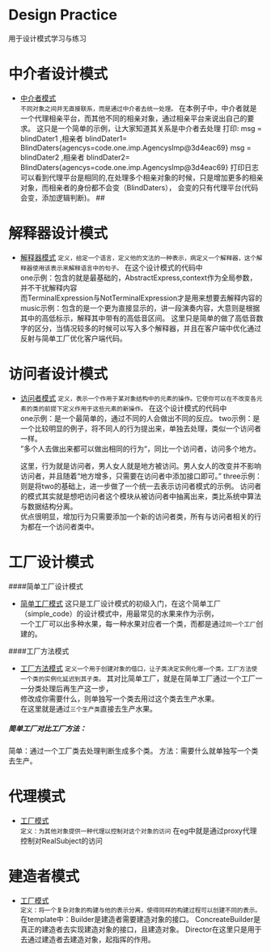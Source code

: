 # Design Practice
用于设计模式学习与练习

# 中介者设计模式
* [中介者模式](https://github.com/qizhou1994/Design-pattern/tree/master/中介者模式/code)  
`不同对象之间并无直接联系，而是通过中介者去统一处理。`
在本例子中，中介者就是一个代理相亲平台，而其他不同的相亲对象，通过相亲平台来说出自己的要求。
这只是一个简单的示例，让大家知道其关系是中介者去处理
打印:
msg = blindDater1 ,相亲者 blindDater1= BlindDaters{agencys=code.one.imp.AgencysImp@3d4eac69}
msg = blindDater2 ,相亲者 blindDater2= BlindDaters{agencys=code.one.imp.AgencysImp@3d4eac69}
打印日志可以看到代理平台是相同的,在处理多个相亲对象的时候，只是增加更多的相亲对象，而相亲者的身份都不会变（BlindDaters），
会变的只有代理平台(代码会变，添加逻辑判断)。 ##

# 解释器设计模式
* [解释器模式](https://github.com/qizhou1994/Design-pattern/tree/master/解释器模式/code)
`定义，给定一个语言，定义他的文法的一种表示，病定义一个解释器，这个解释器使用该表示来解释语言中的句子。`
在这个设计模式的代码中  
one示例：包含的就是最基础的，AbstractExpress,context作为全局参数，并不干扰解释内容  
而TerminalExpression与NotTerminalExpression才是用来想要去解释内容的  
music示例：包含的是一个更为直接显示的，讲一段演奏内容，大意则是根据其中的高低标示，解释其中带有的高低音区间。
这里只是简单的做了高低音数字的区分，当情况较多的时候可以写入多个解释器，并且在客户端中优化通过反射与简单工厂优化客户端代码。 

# 访问者设计模式
* [访问者模式](https://github.com/qizhou1994/Design-pattern/tree/master/访问者模式/code)
`定义，表示一个作用于某对象结构中的元素的操作。它使你可以在不改变各元素的类的前提下定义作用于这些元素的新操作。`
在这个设计模式的代码中  
one示例：是一个最简单的，通过不同的人会做出不同的反应。
two示例：是一个比较明显的例子，将不同人的行为提出来，单独去处理，类似一个访问者一样。  
”多个人去做出来都可以做出相同的行为“，同比一个访问者，访问多个地方。  
  
  这里，行为就是访问者，男人女人就是地方被访问。男人女人的改变并不影响访问者，并且随着“地方增多，只需要在访问者中添加接口即可。”
three示例：则是将two的基础上，进一步做了一个统一去表示访问者模式的示例。
访问者的模式其实就是想吧访问者这个模块从被访问者中抽离出来，类比系统中算法与数据结构分离。  
优点很明显，增加行为只需要添加一个新的访问者类，所有与访问者相关的行为都在一个访问者类中。

# 工厂设计模式
####简单工厂设计模式
* [简单工厂模式](https://github.com/qizhou1994/Design-pattern/tree/master/工厂模式/code/simple_code)
这只是工厂设计模式的初级入门，在这个简单工厂（simple_code）的设计模式中，用最常见的水果来作为示例，  
一个工厂可以出多种水果，每一种水果对应者一个类，而都是通过`同一个工厂`创建的。

####工厂方法模式
* [工厂方法模式](https://github.com/qizhou1994/Design-pattern/tree/master/工厂模式/code/method)
`定义一个用于创建对象的借口，让子类决定实例化哪一个类。工厂方法使一个类的实例化延迟到其子类。`
其对比简单工厂，就是在简单工厂通过一个工厂一一分类处理后再生产这一步，  
修改成你需要什么，则单独写一个类去用过这个类去生产水果。  
在这里就是通过`三个生产类`直接去生产水果。

##### 简单工厂对比工厂方法：
简单：通过一个工厂类去处理判断生成多个类。
方法：需要什么就单独写一个类去生产。


# 代理模式
* [工厂模式](https://github.com/qizhou1994/Design-pattern/tree/master/代理模式/code)  
`定义：为其他对象提供一种代理以控制对这个对象的访问`
在eg中就是通过proxy代理控制对RealSubject的访问

# 建造者模式
* [工厂模式](https://github.com/qizhou1994/Design-pattern/tree/master/建造者模式/code)  
`定义：将一个复杂对象的构建与他的表示分离，使得同样的构建过程可以创建不同的表示。`
在template中：Builder是建造者需要建造对象的接口。
ConcreateBuilder是真正的建造者去实现建造对象的接口，且建造对象。
Director在这里只是用于去通过建造者去建造对象，起指挥的作用。 

